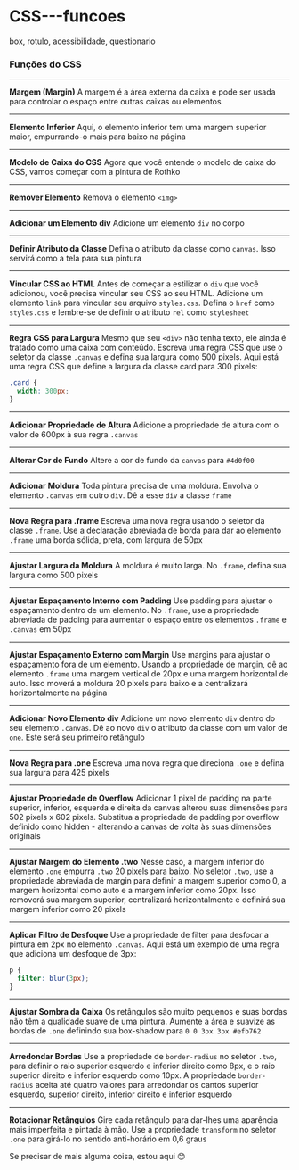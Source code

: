 # CSS---funcoes
box, rotulo, acessibilidade, questionario

### Funções do CSS

---

**Margem (Margin)**
A margem é a área externa da caixa e pode ser usada para controlar o espaço entre outras caixas ou elementos

---

**Elemento Inferior**
Aqui, o elemento inferior tem uma margem superior maior, empurrando-o mais para baixo na página

---

**Modelo de Caixa do CSS**
Agora que você entende o modelo de caixa do CSS, vamos começar com a pintura de Rothko

---

**Remover Elemento**
Remova o elemento `<img>`

---

**Adicionar um Elemento div**
Adicione um elemento `div` no corpo

---

**Definir Atributo da Classe**
Defina o atributo da classe como `canvas`. Isso servirá como a tela para sua pintura

---

**Vincular CSS ao HTML**
Antes de começar a estilizar o `div` que você adicionou, você precisa vincular seu CSS ao seu HTML. Adicione um elemento `link` para vincular seu arquivo `styles.css`. Defina o `href` como `styles.css` e lembre-se de definir o atributo `rel` como `stylesheet`

---

**Regra CSS para Largura**
Mesmo que seu `<div>` não tenha texto, ele ainda é tratado como uma caixa com conteúdo. Escreva uma regra CSS que use o seletor da classe `.canvas` e defina sua largura como 500 pixels. Aqui está uma regra CSS que define a largura da classe card para 300 pixels:
```css
.card {
  width: 300px;
}
```

---

**Adicionar Propriedade de Altura**
Adicione a propriedade de altura com o valor de 600px à sua regra `.canvas`

---

**Alterar Cor de Fundo**
Altere a cor de fundo da `canvas` para `#4d0f00`

---

**Adicionar Moldura**
Toda pintura precisa de uma moldura. Envolva o elemento `.canvas` em outro `div`. Dê a esse `div` a classe `frame`

---

**Nova Regra para .frame**
Escreva uma nova regra usando o seletor da classe `.frame`. Use a declaração abreviada de borda para dar ao elemento `.frame` uma borda sólida, preta, com largura de 50px

---

**Ajustar Largura da Moldura**
A moldura é muito larga. No `.frame`, defina sua largura como 500 pixels

---

**Ajustar Espaçamento Interno com Padding**
Use padding para ajustar o espaçamento dentro de um elemento. No `.frame`, use a propriedade abreviada de padding para aumentar o espaço entre os elementos `.frame` e `.canvas` em 50px

---

**Ajustar Espaçamento Externo com Margin**
Use margins para ajustar o espaçamento fora de um elemento. Usando a propriedade de margin, dê ao elemento `.frame` uma margem vertical de 20px e uma margem horizontal de auto. Isso moverá a moldura 20 pixels para baixo e a centralizará horizontalmente na página

---

**Adicionar Novo Elemento div**
Adicione um novo elemento `div` dentro do seu elemento `.canvas`. Dê ao novo `div` o atributo da classe com um valor de `one`. Este será seu primeiro retângulo

---

**Nova Regra para .one**
Escreva uma nova regra que direciona `.one` e defina sua largura para 425 pixels

---

**Ajustar Propriedade de Overflow**
Adicionar 1 pixel de padding na parte superior, inferior, esquerda e direita da canvas alterou suas dimensões para 502 pixels x 602 pixels. Substitua a propriedade de padding por overflow definido como hidden - alterando a canvas de volta às suas dimensões originais

---

**Ajustar Margem do Elemento .two**
Nesse caso, a margem inferior do elemento `.one` empurra `.two` 20 pixels para baixo. No seletor `.two`, use a propriedade abreviada de margin para definir a margem superior como 0, a margem horizontal como auto e a margem inferior como 20px. Isso removerá sua margem superior, centralizará horizontalmente e definirá sua margem inferior como 20 pixels

---

**Aplicar Filtro de Desfoque**
Use a propriedade de filter para desfocar a pintura em 2px no elemento `.canvas`. Aqui está um exemplo de uma regra que adiciona um desfoque de 3px:
```css
p {
  filter: blur(3px);
}
```

---

**Ajustar Sombra da Caixa**
Os retângulos são muito pequenos e suas bordas não têm a qualidade suave de uma pintura. Aumente a área e suavize as bordas de `.one` definindo sua box-shadow para `0 0 3px 3px #efb762`

---

**Arredondar Bordas**
Use a propriedade de `border-radius` no seletor `.two`, para definir o raio superior esquerdo e inferior direito como 8px, e o raio superior direito e inferior esquerdo como 10px. A propriedade `border-radius` aceita até quatro valores para arredondar os cantos superior esquerdo, superior direito, inferior direito e inferior esquerdo

---

**Rotacionar Retângulos**
Gire cada retângulo para dar-lhes uma aparência mais imperfeita e pintada à mão. Use a propriedade `transform` no seletor `.one` para girá-lo no sentido anti-horário em 0,6 graus

Se precisar de mais alguma coisa, estou aqui 😊
